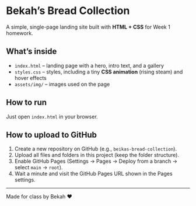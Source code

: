 # Bekah’s Bread Collection

A simple, single-page landing site built with **HTML + CSS** for Week 1 homework.

## What’s inside
- `index.html` – landing page with a hero, intro text, and a gallery
- `styles.css` – styles, including a tiny **CSS animation** (rising steam) and hover effects
- `assets/img/` – images used on the page

## How to run
Just open `index.html` in your browser.

## How to upload to GitHub
1. Create a new repository on GitHub (e.g., `beikas-bread-collection`).
2. Upload all files and folders in this project (keep the folder structure).
3. Enable GitHub Pages (Settings → Pages → Deploy from a branch → select `main` → `root`).
4. Wait a minute and visit the GitHub Pages URL shown in the Pages settings.

---
Made for class by Bekah ♥
